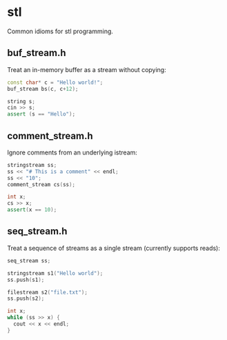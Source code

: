# stl
Common idioms for stl programming.

## buf_stream.h
Treat an in-memory buffer as a stream without copying:
``` c++
const char* c = "Hello world!";
buf_stream bs(c, c+12);

string s;
cin >> s;
assert (s == "Hello");
```

## comment_stream.h
Ignore comments from an underlying istream:
``` c++
stringstream ss;
ss << "# This is a comment" << endl;
ss << "10";
comment_stream cs(ss);

int x;
cs >> x;
assert(x == 10);
```

## seq_stream.h
Treat a sequence of streams as a single stream (currently supports reads):
``` c++
seq_stream ss;

stringstream s1("Hello world");
ss.push(s1);

filestream s2("file.txt");
ss.push(s2);

int x;
while (ss >> x) {
  cout << x << endl;
}
```

